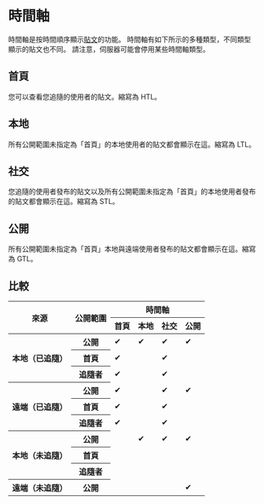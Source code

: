 # 時間軸

時間軸是按時間順序顯示[貼文](./note.md)的功能。
時間軸有如下所示的多種類型，不同類型顯示的貼文也不同。
請注意，伺服器可能會停用某些時間軸類型。

## 首頁

您可以查看您追隨的使用者的貼文。縮寫為 HTL。

## 本地

所有公開範圍未指定為「首頁」的本地使用者的貼文都會顯示在這。縮寫為 LTL。

## 社交

您追隨的使用者發布的貼文以及所有公開範圍未指定為「首頁」的本地使用者發布的貼文都會顯示在這。縮寫為 STL。

## 公開

所有公開範圍未指定為「首頁」本地與遠端使用者發布的貼文都會顯示在這。縮寫為 GTL。

## 比較

<table>
    <thead>
        <tr>
            <th scope="col" rowspan="2">來源</th>
            <th scope="col" rowspan="2">公開範圍</th>
            <th scope="col" colspan="4">時間軸</th>
        </tr>
        <tr>
            <th scope="col">首頁</th>
            <th scope="col">本地</th>
            <th scope="col">社交</th>
            <th scope="col">公開</th>
        </tr>
    </thead>
    <tbody>
        <tr>
            <th scope="row" rowspan="3">本地（已追隨）</th>
            <th scope="row">公開</th>
            <td>✔</td>
            <td>✔</td>
            <td>✔</td>
            <td>✔</td>
        </tr>
        <tr>
            <th scope="row">首頁</th>
            <td>✔</td>
            <td></td>
            <td>✔</td>
            <td></td>
        </tr>
        <tr>
            <th scope="row">追隨者</th>
            <td>✔</td>
            <td></td>
            <td>✔</td>
            <td></td>
        </tr>
        <tr>
            <th scope="row" rowspan="3">遠端（已追隨）</th>
            <th scope="row">公開</th>
            <td>✔</td>
            <td></td>
            <td>✔</td>
            <td>✔</td>
        </tr>
        <tr>
            <th scope="row">首頁</th>
            <td>✔</td>
            <td></td>
            <td>✔</td>
            <td></td>
        </tr>
        <tr>
            <th scope="row">追隨者</th>
            <td>✔</td>
            <td></td>
            <td>✔</td>
            <td></td>
        </tr>
        <tr>
            <th scope="row" rowspan="3">本地（未追隨）</th>
            <th scope="row">公開</th>
            <td></td>
            <td>✔</td>
            <td>✔</td>
            <td>✔</td>
        </tr>
        <tr>
            <th scope="row">首頁</th>
            <td></td>
            <td></td>
            <td></td>
            <td></td>
        </tr>
        <tr>
            <th scope="row">追隨者</th>
            <td></td>
            <td></td>
            <td></td>
            <td></td>
        </tr>
        <tr>
            <th scope="row">遠端（未追隨）</th>
            <th scope="row">公開</th>
            <td></td>
            <td></td>
            <td></td>
            <td>✔</td>
        </tr>
    </tbody>
</table>
